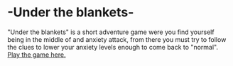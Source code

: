 # -Under the blankets- 

"Under the blankets" is a short adventure game were you find yourself being in the middle of and anxiety attack, from there you must try to follow the clues to lower your anxiety levels enough to come back to "normal". [Play the game here.](https://q-ro.itch.io/-under-the-balankets-the-playable-editon-)